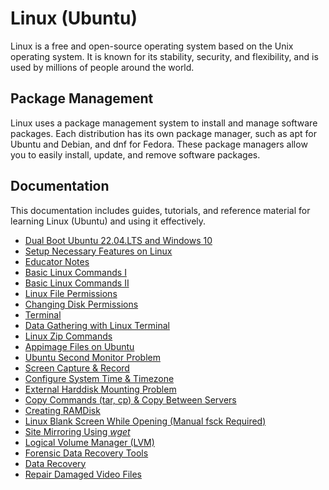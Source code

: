 # Linux (Ubuntu)

Linux is a free and open-source operating system based on the Unix operating system. It is known for its stability, security, and flexibility, and is used by millions of people around the world.

## Package Management

Linux uses a package management system to install and manage software packages. Each distribution has its own package manager, such as apt for Ubuntu and Debian, and dnf for Fedora. These package managers allow you to easily install, update, and remove software packages.

## Documentation

This documentation includes guides, tutorials, and reference material for learning Linux (Ubuntu) and using it effectively.

- [Dual Boot Ubuntu 22.04.LTS and Windows 10](./00.dual.boot.ubuntu.22.04.1.lts.and.windows10.md)
- [Setup Necessary Features on Linux](./01.setup.necessary.features.on.linux.md)
- [Educator Notes](./02.egitmen.notlari.md)
- [Basic Linux Commands I](./03.temel.linux.komutlari1.md)
- [Basic Linux Commands II](./04.temel.linux.komutlari2.md)
- [Linux File Permissions](./05.linux.dosya.izinleri.md)
- [Changing Disk Permissions](./06.changing.disk.permissions.md)
- [Terminal](./07.terminal.md)
- [Data Gathering with Linux Terminal](./08.linux.terminal.ile.veri.toplama.md)
- [Linux Zip Commands](./09.linux.zip.komutlari.md)
- [Appimage Files on Ubuntu](./10.how.to.use.appimage.files.md)
- [Ubuntu Second Monitor Problem](./11.second.monitor.problem.md)
- [Screen Capture & Record](./12.screen.capture.md)
- [Configure System Time & Timezone](./13.set.system.time.md)
- [External Harddisk Mounting Problem](./14.mounting.external.harddisk.md)
- [Copy Commands (tar, cp) & Copy Between Servers](./15.copy.with.tar.cp.md)
- [Creating RAMDisk](./16.creating.ramdisk.md)
- [Linux Blank Screen While Opening (Manual fsck Required)](./17.duplicate.or.bad.block.fsck.md)
- [Site Mirroring Using _wget_](./18.site.mirroring.md)
- [Logical Volume Manager (LVM)](./19.lvm.md)
- [Forensic Data Recovery Tools](./20.forensic.data.recovery.tools.md)
- [Data Recovery](./21.data.recovery.md)
- [Repair Damaged Video Files](./22.repairing.damaged.videos.md)

